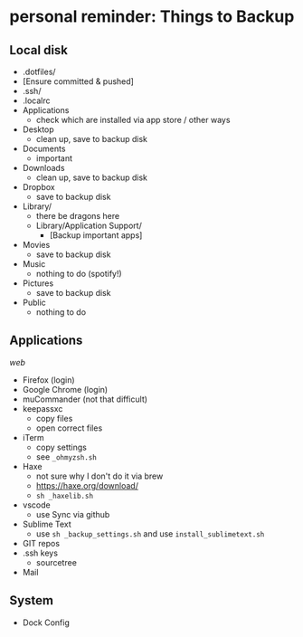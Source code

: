# personal reminder: Things to Backup


## Local disk

- .dotfiles/
 - [Ensure committed & pushed]
- .ssh/
- .localrc
- Applications
  - check which are installed via app store / other ways
- Desktop
  - clean up, save to backup disk
- Documents
  - important
- Downloads
  - clean up, save to backup disk
- Dropbox
  - save to backup disk
- Library/
  - there be dragons here
  - Library/Application Support/
    - [Backup important apps]
- Movies
  - save to backup disk
- Music
  - nothing to do (spotify!)
- Pictures
  - save to backup disk
- Public
  - nothing to do


## Applications

*web*

- Firefox (login)
- Google Chrome (login)
- muCommander (not that difficult)
- keepassxc
  - copy files
  - open correct files
- iTerm
  - copy settings
  - see `_ohmyzsh.sh`
- Haxe
  - not sure why I don't do it via brew
  - https://haxe.org/download/
  - `sh _haxelib.sh`
- vscode
  - use Sync via github
- Sublime Text
  - use `sh _backup_settings.sh` and use `install_sublimetext.sh `
- GIT repos
- .ssh keys
   - sourcetree
- Mail




## System

 - Dock Config
